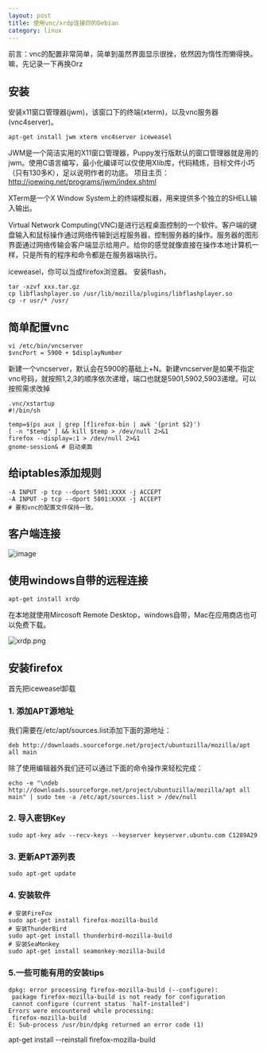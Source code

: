 ```yaml
---
layout: post
title: 使用vnc/xrdp连接你的Debian
category: linux
---
```


前言：vnc的配置非常简单，简单到虽然界面显示很挫，依然因为惰性而懒得换。嘛，先记录一下再换Orz

## 安装

安装x11窗口管理器(jwm)，该窗口下的终端(xterm)，以及vnc服务器(vnc4server)。

	apt-get install jwm xterm vnc4server iceweasel



JWM是一个简洁实用的X11窗口管理器，Puppy发行版默认的窗口管理器就是用的jwm。使用C语言编写，最小化编译可以仅使用Xlib库，代码精炼，目标文件小巧（只有130多K），足以说明作者的功底。
项目主页：http://joewing.net/programs/jwm/index.shtml

XTerm是一个X Window System上的终端模拟器，用来提供多个独立的SHELL输入输出。

Virtual Network Computing(VNC)是进行远程桌面控制的一个软件。客户端的键盘输入和鼠标操作通过网络传输到远程服务器，控制服务器的操作。服务器的图形界面通过网络传输会客户端显示给用户。给你的感觉就像直接在操作本地计算机一样，只是所有的程序和命令都是在服务器端执行。

iceweasel，你可以当成firefox浏览器。
安装flash，

    tar -xzvf xxx.tar.gz
    cp libflashplayer.so /usr/lib/mozilla/plugins/libflashplayer.so
    cp -r usr/* /usr/
## 简单配置vnc

	vi /etc/bin/vncserver
	$vncPort = 5900 + $displayNumber

新建一个vncserver，默认会在5900的基础上+N。新建vncserver是如果不指定vnc号码，就按照1,2,3的顺序依次递增，端口也就是5901,5902,5903递增。可以按照需求改掉

	.vnc/xstartup
	#!/bin/sh

	temp=$(ps aux | grep [f]irefox-bin | awk '{print $2}')
	[ -n "$temp" ] && kill $temp > /dev/null 2>&1
	firefox --display=:1 > /dev/null 2>&1
	gnome-session& # 启动桌面

## 给iptables添加规则

	-A INPUT -p tcp --dport 5901:XXXX -j ACCEPT
	-A INPUT -p tcp --dport 5801:XXXX -j ACCEPT
	# 要和vnc的配置文件保持一致。

## 客户端连接

![image](http://7vigrt.com1.z0.glb.clouddn.com/vnc-connect.png)

## 使用windows自带的远程连接

	apt-get install xrdp

在本地就使用Mircosoft Remote Desktop，windows自带，Mac在应用商店也可以免费下载。

![xrdp.png](http://7vigrt.com1.z0.glb.clouddn.com/xrdp.png)

## 安装firefox

首先把iceweasel卸载

### 1. 添加APT源地址

我们需要在/etc/apt/sources.list添加下面的源地址：

	deb http://downloads.sourceforge.net/project/ubuntuzilla/mozilla/apt all main

除了使用编辑器外我们还可以通过下面的命令操作来轻松完成：

	echo -e "\ndeb http://downloads.sourceforge.net/project/ubuntuzilla/mozilla/apt all main" | sudo tee -a /etc/apt/sources.list > /dev/null

### 2. 导入密钥Key

	sudo apt-key adv --recv-keys --keyserver keyserver.ubuntu.com C1289A29

### 3. 更新APT源列表

	sudo apt-get update

### 4. 安装软件

	# 安装FireFox
	sudo apt-get install firefox-mozilla-build
	# 安装ThunderBird
	sudo apt-get install thunderbird-mozilla-build
	# 安装SeaMonkey
	sudo apt-get install seamonkey-mozilla-build

### 5.一些可能有用的安装tips

    dpkg: error processing firefox-mozilla-build (--configure):
     package firefox-mozilla-build is not ready for configuration
     cannot configure (current status `half-installed')
    Errors were encountered while processing:
     firefox-mozilla-build
    E: Sub-process /usr/bin/dpkg returned an error code (1)

apt-get install --reinstall firefox-mozilla-build
